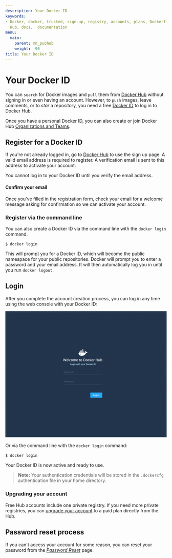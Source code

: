 ```yaml
---
description: Your Docker ID
keywords:
- Docker, docker, trusted, sign-up, registry, accounts, plans, Dockerfile, Docker
  Hub, docs,  documentation
menu:
  main:
    parent: mn_pubhub
    weight: -90
title: Your Docker ID
---
```


# Your Docker ID

You can `search` for Docker images and `pull` them from [Docker
Hub](https://hub.docker.com) without signing in or even having an
account. However, to `push` images, leave comments, or to *star*
a repository, you need a free [Docker ID](https://hub.docker.com) to log in to Docker Hub.

Once you have a personal Docker ID, you can also create or join
Docker Hub [Organizations and Teams](orgs.md).

## Register for a Docker ID

If you're not already logged in, go to [Docker Hub](https://hub.docker.com)
to use the sign up page.
A valid email address is required to register. A verification email is sent to this address to activate your account.

You cannot log in to your Docker ID until you verify the email address.

#### Confirm your email

Once you've filled in the registration form, check your email for a welcome message asking for
confirmation so we can activate your account.

### Register via the command line

You can also create a Docker ID via the command line with the
`docker login` command.

    $ docker login

This will prompt you for a Docker ID, which will become the public namespace for your
public repositories.
Docker will prompt you to enter a password and your
email address. It will then automatically log you in until you run `docker logout`.

## Login

After you complete the account creation process, you can log in any time using the web console with your Docker ID:

![Login using the web console](images/login-web.png)

Or via the command line with the `docker login` command:

    $ docker login

Your Docker ID is now active and ready to use.

> **Note:**
> Your authentication credentials will be stored in the `.dockercfg`
> authentication file in your home directory.

### Upgrading your account

Free Hub accounts include one private registry. If you need more private registries, you can [upgrade your account](https://hub.docker.com/account/billing-plans/) to a paid plan directly from the Hub.

## Password reset process

If you can't access your account for some reason, you can reset your password
from the [*Password Reset*](https://hub.docker.com/reset-password/)
page.
